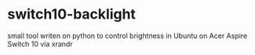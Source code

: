# switch10-backlight
small tool writen on python to control brightness in Ubuntu on Acer Aspire Switch 10 via xrandr
